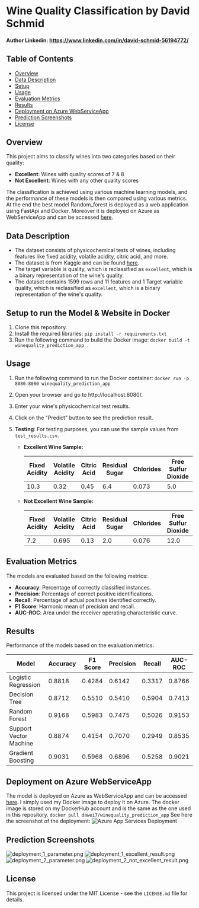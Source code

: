 # Wine Quality Classification by David Schmid
#### Author Linkedin: https://www.linkedin.com/in/david-schmid-56194772/

## Table of Contents
- [Overview](#overview)
- [Data Description](#data-description)
- [Setup](#setup)
- [Usage](#usage)
- [Evaluation Metrics](#evaluation-metrics)
- [Results](#results)
- [Deployment on Azure WebServiceApp](#deployment-on-azure-webserviceapp)
- [Prediction Screenshots](#prediction-screenshots)
- [License](#license)

## Overview
This project aims to classify wines into two categories based on their quality:
- **Excellent**: Wines with quality scores of 7 & 8
- **Not Excellent**: Wines with any other quality scores

The classification is achieved using various machine learning models, and the performance of these models is then compared using various metrics.
At the end the best model Random_forest is deployed as a web application using FastApi and Docker.
Moreover it is deployed on Azure as WebServiceApp and can be accessed [here](https://wine-predict.azurewebsites.net/).

## Data Description
- The dataset consists of physicochemical tests of wines, including features like fixed acidity, volatile acidity, citric acid, and more.
- The dataset is from Kaggle and can be found [here](https://www.kaggle.com/datasets/uciml/red-wine-quality-cortez-et-al-2009/data?select=winequality-red.csv).
- The target variable is quality, which is reclassified as `excellent`, which is a binary representation of the wine's quality.
- The dataset contains 1599 rows and 11 features and 1 Target variable quality, which is reclassified as `excellent`, which is a binary representation of the wine's quality.

## Setup to run the Model & Website in Docker
1. Clone this repository.
2. Install the required libraries:
```pip install -r requirements.txt```
3. Run the following command to build the Docker image:
```docker build -t winequality_prediction_app .```

## Usage
1. Run the following command to run the Docker container:
```docker run -p 8080:8080 winequality_prediction_app```
2. Open your browser and go to http://localhost:8080/.
3. Enter your wine's physicochemical test results.
4. Click on the "Predict" button to see the prediction result.
5. **Testing**: 
   For testing purposes, you can use the sample values from `test_results.csv`.

    - **Excellent Wine Sample:**

      | Fixed Acidity | Volatile Acidity | Citric Acid | Residual Sugar | Chlorides | Free Sulfur Dioxide | Total Sulfur Dioxide | Density | pH  | Sulphates | Alcohol | Actual Label | Predicted Label |
      |---------------|------------------|-------------|----------------|-----------|---------------------|----------------------|---------|-----|-----------|---------|--------------|-----------------|
      | 10.3          | 0.32             | 0.45        | 6.4            | 0.073     | 5.0                 | 13.0                 | 0.9976  | 3.23| 0.82      | 12.6    | 1            | 1               |

    - **Not Excellent Wine Sample:**

      | Fixed Acidity | Volatile Acidity | Citric Acid | Residual Sugar | Chlorides | Free Sulfur Dioxide | Total Sulfur Dioxide | Density  | pH  | Sulphates | Alcohol | Actual Label | Predicted Label |
      |---------------|------------------|-------------|----------------|-----------|---------------------|----------------------|----------|-----|-----------|---------|--------------|-----------------|
      | 7.2           | 0.695            | 0.13        | 2.0            | 0.076     | 12.0                | 20.0                 | 0.99546  | 3.29| 0.54      | 10.1    | 0            | 0               |

## Evaluation Metrics
The models are evaluated based on the following metrics:
- **Accuracy**: Percentage of correctly classified instances.
- **Precision**: Percentage of correct positive identifications.
- **Recall**: Percentage of actual positives identified correctly.
- **F1 Score**: Harmonic mean of precision and recall.
- **AUC-ROC**: Area under the receiver operating characteristic curve.

## Results
Performance of the models based on the evaluation metrics:

| Model                 | Accuracy | F1 Score | Precision | Recall | AUC-ROC |
|-----------------------|----------|----------|-----------|--------|---------|
| Logistic Regression   | 0.8818   | 0.4284   | 0.6142    | 0.3317 | 0.8766  |
| Decision Tree         | 0.8712   | 0.5510   | 0.5410    | 0.5904 | 0.7413  |
| Random Forest         | 0.9168   | 0.5983   | 0.7475    | 0.5026 | 0.9153  |
| Support Vector Machine| 0.8874   | 0.4154   | 0.7070    | 0.2949 | 0.8535  |
| Gradient Boosting     | 0.9031   | 0.5968   | 0.6896    | 0.5258 | 0.9021  |


## Deployment on Azure WebServiceApp
The model is deployed on Azure as WebServiceApp and can be accessed [here](https://wine-predict.azurewebsites.net/).
I simply used my Docker image to deploy it on Azure.
The docker image is stored on my DockerHub account and is the same as the one used in this repository.
```docker pull dawei7/winequality_prediction_app```
See here the screenshot of the deployment:
![Azure App Services Deployment](Azure_AppServices_Deployment.png)

## Prediction Screenshots
![deployment_1_parameter.png](deployment_1_parameter.png)
![deployment_1_excellent_result.png](deployment_1_excellent_result.png)
![deployment_2_parameter.png](deployment_2_parameter.png)
![deployment_2_not_excellent_result.png](deployment_2_not_excellent_result.png)


## License
This project is licensed under the MIT License - see the `LICENSE.md` file for details.